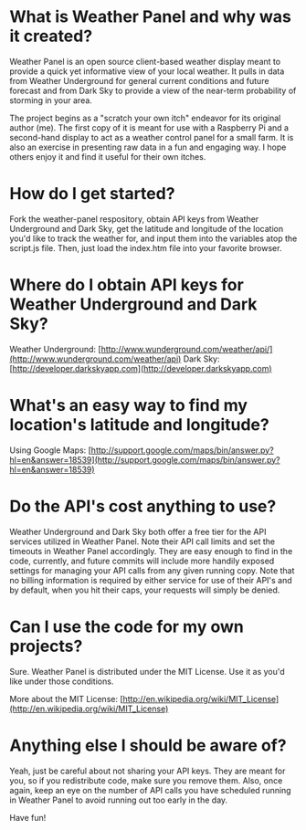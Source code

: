 # What is Weather Panel and why was it created?

Weather Panel is an open source client-based weather display meant to provide a quick yet informative view of your local weather. It pulls in data from Weather Underground for general current conditions and future forecast and from Dark Sky to provide a view of the near-term probability of storming in your area.

The project begins as a "scratch your own itch" endeavor for its original author (me). The first copy of it is meant for use with a Raspberry Pi and a second-hand display to act as a weather control panel for a small farm. It is also an exercise in presenting raw data in a fun and engaging way. I hope others enjoy it and find it useful for their own itches.

# How do I get started?

Fork the weather-panel respository, obtain API keys from Weather Underground and Dark Sky, get the latitude and longitude of the location you'd like to track the weather for, and input them into the variables atop the script.js file. Then, just load the index.htm file into your favorite browser.

# Where do I obtain API keys for Weather Underground and Dark Sky?

Weather Underground: [http://www.wunderground.com/weather/api/](http://www.wunderground.com/weather/api)
Dark Sky: [http://developer.darkskyapp.com](http://developer.darkskyapp.com)

# What's an easy way to find my location's latitude and longitude?

Using Google Maps: [http://support.google.com/maps/bin/answer.py?hl=en&answer=18539](http://support.google.com/maps/bin/answer.py?hl=en&answer=18539)

# Do the API's cost anything to use?

Weather Underground and Dark Sky both offer a free tier for the API services utilized in Weather Panel. Note their API call limits and set the timeouts in Weather Panel accordingly. They are easy enough to find in the code, currently, and future commits will include more handily exposed settings for managing your API calls from any given running copy. Note that no billing information is required by either service for use of their API's and by default, when you hit their caps, your requests will simply be denied.

# Can I use the code for my own projects?

Sure. Weather Panel is distributed under the MIT License. Use it as you'd like under those conditions.

More about the MIT License: [http://en.wikipedia.org/wiki/MIT_License](http://en.wikipedia.org/wiki/MIT_License)

# Anything else I should be aware of?

Yeah, just be careful about not sharing your API keys. They are meant for you, so if you redistribute code, make sure you remove them. Also, once again, keep an eye on the number of API calls you have scheduled running in Weather Panel to avoid running out too early in the day.

Have fun!
